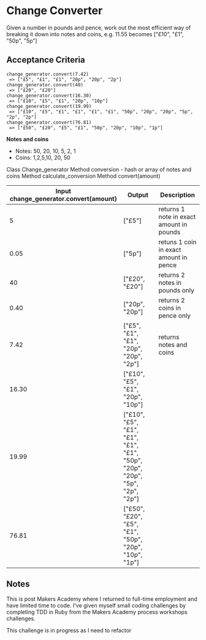 # Change Converter

Given a number in pounds and pence, work out the most efficient way of breaking it down into notes and coins, e.g. 11.55 becomes ["£10", "£1", "50p", "5p"]

## Acceptance Criteria

```
change_generator.convert(7.42)
 => ["£5", "£1", "£1", "20p", "20p", "2p"]
change_generator.convert(40)
 => ["£20", "£20"]
change_generator.convert(16.30)
 => ["£10", "£5", "£1", "20p", "10p"]
change_generator.convert(19.99)
 => ["£10", "£5", "£1", "£1", "£1", "£1", "50p", "20p", "20p", "5p", "2p", "2p"]
change_generator.convert(76.81)
 => ["£50", "£20", "£5", "£1", "50p", "20p", "10p", "1p"]
```

**Notes and coins**

- Notes: 50, 20, 10, 5, 2, 1
- Coins: 1,2,5,10, 20, 50

Class Change_generator
Method conversion - hash or array of notes and coins
Method calculate_conversion
Method convert(amount)

| Input change_generator.convert(amount) | Output                                                                       | Description                              |
| -------------------------------------- | ---------------------------------------------------------------------------- | ---------------------------------------- |
| 5                                      | ["£5"]                                                                       | returns 1 note in exact amount in pounds |
| 0.05                                   | ["5p"]                                                                       | retuns 1 coin in exact amount in pence   |
| 40                                     | ["£20", "£20"]                                                               | returns 2 notes in pounds only           |
| 0.40                                   | ["20p", "20p"]                                                               | returns 2 coins in pence only            |
| 7.42                                   | ["£5", "£1", "£1", "20p", "20p", "2p"]                                       | returns notes and coins                  |
| 16.30                                  | ["£10", "£5", "£1", "20p", "10p"]                                            |                                          |
| 19.99                                  | ["£10", "£5", "£1", "£1", "£1", "£1", "50p", "20p", "20p", "5p", "2p", "2p"] |                                          |
| 76.81                                  | ["£50", "£20", "£5", "£1", "50p", "20p", "10p", "1p"]                        |                                          |

## Notes

This is post Makers Academy where I returned to full-time employment and have limited time to code. I've given myself small coding challenges by completing TDD in Ruby from the Makers Academy process workshops challenges.

This challenge is in progress as I need to refactor
